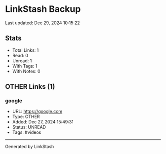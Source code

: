# LinkStash Backup
Last updated: Dec 29, 2024 10:15:22

## Stats
- Total Links: 1
- Read: 0
- Unread: 1
- With Tags: 1
- With Notes: 0

## OTHER Links (1)

### google
- URL: https://google.com
- Type: OTHER
- Added: Dec 27, 2024 15:49:31
- Status: UNREAD
- Tags: #videos

---
Generated by LinkStash
